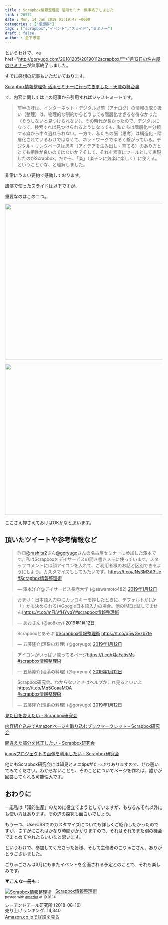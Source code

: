 ```yaml
---
title : Scrapbox情報整理術 活用セミナー無事終了しました
link : 26571
date : Mon, 14 Jan 2019 01:19:47 +0000
categories : ["感想群"]
tags : ["scrapbox","イベント","スライド","セミナー"]
draft : false
author : 倉下忠憲
---
```


というわけで、<a href="http://goryugo.com/20181205/20190112scrapbox/"">1月12日の名古屋のセミナー</a>が無事終了しました。

すでに感想の記事もいただいております。

<a href="http://backstage.senri4000.com/entry/2019/01/12/230000">Scrapbox情報整理術 活用セミナーに行ってきました - 天職の舞台裏</a>

で、内容に関しては上の記事から引用すればジャストミートです。

<blockquote>
前半の肝は、インターネット・デジタル以前（アナログ）の情報の取り扱い（整理）は、物理的な制約からどうしても階層化せざるを得なかった（そうしないと見つけられない）。その時代が長かったので、デジタルになって、検索すれば見つけられるようになっても、私たちは階層化＝分類する癖から中々逃れられない。一方で、私たちの脳（思考）は構造化・階層化されているわけではなくて、ネットワークでゆるく繋がっている。デジタル・リンクベースは思考（アイデアを生み出し・育てる）のあり方ととても相性が良いのではないか？そして、それを素直にツールとして実現したのがScrapbox。だから、「楽」（楽チンに気楽に楽しく）に使える。ということかな、と理解しました。
</blockquote>

非常にうまい要約で感動しております。

講演で使ったスライドは以下ですが、


<script async class="speakerdeck-embed" data-id="692ebb36d25d4b63ab7da2f1c3c0442a" data-ratio="1.33333333333333" src="//speakerdeck.com/assets/embed.js"></script>

重要なのはこの二つ。

<a href="https://rashita.net/blog/?attachment_id=26573" rel="attachment wp-att-26573"><img src="https://rashita.net/blog/wp-content/uploads/2019/01/screenshot-9-700x495.png" alt="" width="700" height="495" class="alignnone size-large wp-image-26573" /></a>

<a href="https://rashita.net/blog/?attachment_id=26574" rel="attachment wp-att-26574"><img src="https://rashita.net/blog/wp-content/uploads/2019/01/screenshot-10-700x482.png" alt="" width="700" height="482" class="alignnone size-large wp-image-26574" /></a>

ここさえ押さえておけばOKかなと思います。

<h2>頂いたツイートや参考情報など</h2>

<blockquote class="twitter-tweet" data-lang="ja"><p lang="ja" dir="ltr">昨日<a href="https://twitter.com/rashita2?ref_src=twsrc%5Etfw">@rashita2</a>さん<a href="https://twitter.com/goryugo?ref_src=twsrc%5Etfw">@goryugo</a>さんの名古屋セミナーに参加した澤本です。私はScrapboxをデイサービスの聞き書きメモに使っています。スタッフコメントには顔アイコンを入れて、ご利用者様のお話と区別できるようにしよう。カスタマイズもしてみたいです。<a href="https://t.co/JNs3M3A3Ue">https://t.co/JNs3M3A3Ue</a>  <br> <a href="https://twitter.com/hashtag/Scrapbox%E6%83%85%E5%A0%B1%E6%95%B4%E7%90%86%E8%A1%93?src=hash&amp;ref_src=twsrc%5Etfw">#Scrapbox情報整理術</a></p>&mdash; 澤本洋介@デイサービス長老大学 (@sawamoto482) <a href="https://twitter.com/sawamoto482/status/1084231664924938241?ref_src=twsrc%5Etfw">2019年1月12日</a></blockquote>
<script async src="https://platform.twitter.com/widgets.js" charset="utf-8"></script>


<blockquote class="twitter-tweet" data-lang="ja"><p lang="ja" dir="ltr">おまけ：日本語入力中にカッコキーを押したときに、デフォルトが[]か「」かも決められる(※Google日本語入力の場合。他のIMEは試してません)<a href="https://t.co/mFLVfHYvqY">https://t.co/mFLVfHYvqY</a><a href="https://twitter.com/hashtag/scrapbox%E6%83%85%E5%A0%B1%E6%95%B4%E7%90%86%E8%A1%93?src=hash&amp;ref_src=twsrc%5Etfw">#scrapbox情報整理術</a></p>&mdash; あおさん (@ao8key) <a href="https://twitter.com/ao8key/status/1084163835613704192?ref_src=twsrc%5Etfw">2019年1月12日</a></blockquote>
<script async src="https://platform.twitter.com/widgets.js" charset="utf-8"></script>


<blockquote class="twitter-tweet" data-lang="ja"><p lang="ja" dir="ltr">Scrapboxとあそぶ <a href="https://twitter.com/hashtag/Scrapbox%E6%83%85%E5%A0%B1%E6%95%B4%E7%90%86%E8%A1%93?src=hash&amp;ref_src=twsrc%5Etfw">#Scrapbox情報整理術</a> <a href="https://t.co/q5wGvzb7fe">https://t.co/q5wGvzb7fe</a></p>&mdash; 五藤隆介(理系の料理) (@goryugo) <a href="https://twitter.com/goryugo/status/1083995400900554752?ref_src=twsrc%5Etfw">2019年1月12日</a></blockquote>
<script async src="https://platform.twitter.com/widgets.js" charset="utf-8"></script>


<blockquote class="twitter-tweet" data-lang="ja"><p lang="ja" dir="ltr">アイコンがいっぱい載ってるページ<a href="https://t.co/rQaFatisMs">https://t.co/rQaFatisMs</a><br> <a href="https://twitter.com/hashtag/scrapbox%E6%83%85%E5%A0%B1%E6%95%B4%E7%90%86%E8%A1%93?src=hash&amp;ref_src=twsrc%5Etfw">#scrapbox情報整理術</a></p>&mdash; 五藤隆介(理系の料理) (@goryugo) <a href="https://twitter.com/goryugo/status/1083989805849964544?ref_src=twsrc%5Etfw">2019年1月12日</a></blockquote>
<script async src="https://platform.twitter.com/widgets.js" charset="utf-8"></script>

<blockquote class="twitter-tweet" data-lang="ja"><p lang="ja" dir="ltr">Scrapbox研究会。わからないときはヘルプかこれ見るといいよ <a href="https://t.co/Mq5CoaaMOA">https://t.co/Mq5CoaaMOA</a><br> <a href="https://twitter.com/hashtag/scrapbox%E6%83%85%E5%A0%B1%E6%95%B4%E7%90%86%E8%A1%93?src=hash&amp;ref_src=twsrc%5Etfw">#scrapbox情報整理術</a></p>&mdash; 五藤隆介(理系の料理) (@goryugo) <a href="https://twitter.com/goryugo/status/1083984387136319490?ref_src=twsrc%5Etfw">2019年1月12日</a></blockquote>
<script async src="https://platform.twitter.com/widgets.js" charset="utf-8"></script>


<a href="https://scrapbox.io/scrapboxlab/%E8%A6%8B%E3%81%9F%E7%9B%AE%E3%82%92%E5%A4%89%E3%81%88%E3%81%9F%E3%81%84">見た目を変えたい - Scrapbox研究会</a>

<a href="https://scrapbox.io/scrapboxlab/%E5%86%85%E5%AE%B9%E7%B4%B9%E4%BB%8B%E8%BE%BC%E3%81%BF%E3%81%A7Amazon%E3%83%9A%E3%83%BC%E3%82%B8%E3%82%92%E5%8F%96%E3%82%8A%E8%BE%BC%E3%82%80%E3%83%96%E3%83%83%E3%82%AF%E3%83%9E%E3%83%BC%E3%82%AF%E3%83%AC%E3%83%83%E3%83%88">内容紹介込みでAmazonページを取り込むブックマークレット - Scrapbox研究会</a>

<a href="https://scrapbox.io/scrapboxlab/%E9%96%93%E9%81%95%E3%81%88%E3%81%9F%E9%83%A8%E5%88%86%E3%82%92%E4%BF%AE%E6%AD%A3%E3%81%97%E3%81%9F%E3%81%84">間違えた部分を修正したい - Scrapbox研究会</a>

<a href="https://scrapbox.io/scrapboxlab/icons%E3%83%97%E3%83%AD%E3%82%B8%E3%82%A7%E3%82%AF%E3%83%88%E3%81%AE%E7%94%BB%E5%83%8F%E3%82%92%E5%88%A9%E7%94%A8%E3%81%97%E3%81%9F%E3%81%84">iconsプロジェクトの画像を利用したい - Scrapbox研究会</a>

他にもScrapbox研究会には知見とミニtipsがたっぷりありますので、ぜひ覗いてみてください。わからないことも、そのことについてページを作れば、誰かが回答してくれる可能性大です。

<h2>おわりに</h2>

一応私は「知的生産」のために役立てようとしていますが、もちろんそれ以外にも使い方はあります。その辺の探究も面白いでしょう。

もう一つ、UserCSSでのカスタマイズについても詳しくご紹介したかったのですが、さすがにこれはかなり時間がかかりますので、それはそれでまた別の機会でまとめてやれたらいいなと思います。

というわけで、参加してくださった皆様、そして主催者のごりゅごさん、ありがとうございました。

ごりゅごさんは3月にもまたイベントを企画される予定とのことで、それも楽しみです。

<strong>▼こんな一冊も：</strong>
<div class="amazlet-box" style="margin-bottom:0px;"><div class="amazlet-image" style="float:left;margin:0px 12px 1px 0px;"><a href="http://www.amazon.co.jp/exec/obidos/ASIN/B07GJFBWWZ/rashita1000-22/ref=nosim/" name="amazletlink" target="_blank"><img src="https://images-fe.ssl-images-amazon.com/images/I/51yMZ%2BQU40L._SL160_.jpg" alt="Scrapbox情報整理術" style="border: none;" /></a></div><div class="amazlet-info" style="line-height:120%; margin-bottom: 10px"><div class="amazlet-name" style="margin-bottom:10px;line-height:120%"><a href="http://www.amazon.co.jp/exec/obidos/ASIN/B07GJFBWWZ/rashita1000-22/ref=nosim/" name="amazletlink" target="_blank">Scrapbox情報整理術</a><div class="amazlet-powered-date" style="font-size:80%;margin-top:5px;line-height:120%">posted with <a href="http://www.amazlet.com/" title="amazlet" target="_blank">amazlet</a> at 19.01.14</div></div><div class="amazlet-detail">シーアンドアール研究所 (2018-08-16)<br />売り上げランキング: 14,340<br /></div><div class="amazlet-sub-info" style="float: left;"><div class="amazlet-link" style="margin-top: 5px"><a href="http://www.amazon.co.jp/exec/obidos/ASIN/B07GJFBWWZ/rashita1000-22/ref=nosim/" name="amazletlink" target="_blank">Amazon.co.jpで詳細を見る</a></div></div></div><div class="amazlet-footer" style="clear: left"></div></div>